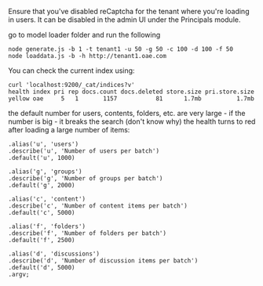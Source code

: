 Ensure that you've disabled reCaptcha for the tenant where you're loading in users. It can be disabled in the admin UI under the Principals module.

go to model loader folder and run the following

    node generate.js -b 1 -t tenant1 -u 50 -g 50 -c 100 -d 100 -f 50
    node loaddata.js -b -h http://tenant1.oae.com

You can check the current index using:

    curl 'localhost:9200/_cat/indices?v'
    health index pri rep docs.count docs.deleted store.size pri.store.size
    yellow oae     5   1       1157           81      1.7mb          1.7mb


the default number for users, contents, folders, etc. are very large - if the number is big - it breaks the search (don't know why) the health turns to red after loading a large number of items:

    .alias('u', 'users')
    .describe('u', 'Number of users per batch')
    .default('u', 1000)

    .alias('g', 'groups')
    .describe('g', 'Number of groups per batch')
    .default('g', 2000)

    .alias('c', 'content')
    .describe('c', 'Number of content items per batch')
    .default('c', 5000)

    .alias('f', 'folders')
    .describe('f', 'Number of folders per batch')
    .default('f', 2500)

    .alias('d', 'discussions')
    .describe('d', 'Number of discussion items per batch')
    .default('d', 5000)
    .argv;
